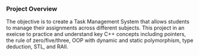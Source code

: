 ### Project Overview
The objective is to create a Task Management System that allows students to manage their assignments across different subjects. This project in an exeicse to practice and understand key C++ concepts including pointers, the rule of zero/five/three, OOP with dynamic and static polymorphism, type deduction, STL, and RAII. 

